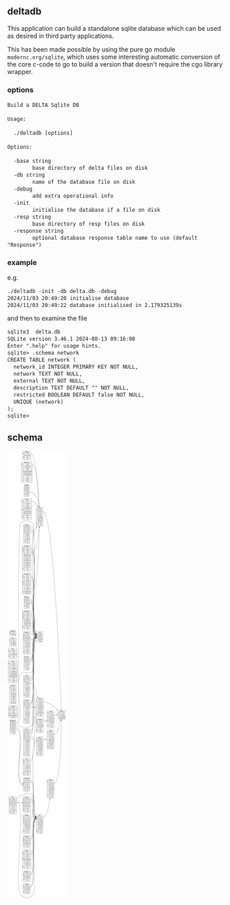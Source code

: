## deltadb

This application can build a standalone sqlite database which can be used as desired in third party applications.

This has been made possible by using the pure go module `modernc.org/sqlite`, which uses some interesting automatic
conversion of the core c-code to go to build a version that doesn't require the cgo library wrapper.

### options

```
Build a DELTA Sqlite DB

Usage:

  ./deltadb [options]

Options:

  -base string
        base directory of delta files on disk
  -db string
        name of the database file on disk
  -debug
        add extra operational info
  -init
        initialise the database if a file on disk
  -resp string
        base directory of resp files on disk
  -response string
        optional database response table name to use (default "Response")
```

### example

e.g.

```
./deltadb -init -db delta.db -debug
2024/11/03 20:49:20 initialise database
2024/11/03 20:49:22 database initialised in 2.179325139s
```

and then to examine the file

```
sqlite3  delta.db
SQLite version 3.46.1 2024-08-13 09:16:08
Enter ".help" for usage hints.
sqlite> .schema network
CREATE TABLE network (
  network_id INTEGER PRIMARY KEY NOT NULL,
  network TEXT NOT NULL,
  external TEXT NOT NULL,
  description TEXT DEFAULT "" NOT NULL,
  restricted BOOLEAN DEFAULT false NOT NULL,
  UNIQUE (network)
);
sqlite>
```

## schema

[![Schema](delta.svg)](delta.svg)
